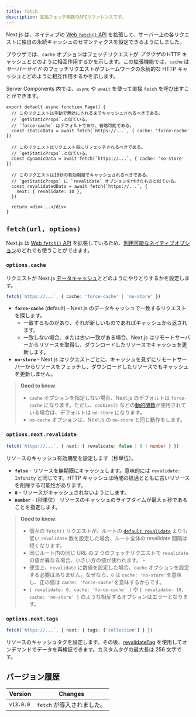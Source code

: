 ```yaml
---
title: fetch
description: 拡張フェッチ関数のAPIリファレンスです。
---
```


Next.js は、ネイティブの [Web `fetch()` API](https://developer.mozilla.org/docs/Web/API/Fetch_API) を拡張して、サーバー上の各リクエストに独自の永続キャッシュのセマンティクスを設定できるようにしました。

ブラウザでは、`cache` オプションはフェッチリクエストが _ブラウザの_ HTTP キャッシュとどのように相互作用するかを示します。この拡張機能では、`cache` は _サーバーサイド_ のフェッチリクエストがフレームワークの永続的な HTTP キャッシュとどのように相互作用するかを示します。

Server Components 内では、`async` や `await` を使って直接 `fetch` を呼び出すことができます。

```tsx title="app/page.tsx"
export default async function Page() {
  // このリクエストは手動で無効にされるまでキャッシュされるべきである。
  // `getStaticProps`.と似ている。
  // `force-cache` はデフォルトであり、省略可能である。
  const staticData = await fetch(`https://...`, { cache: 'force-cache' })

  // このリクエストはリクエスト毎にリフェッチされるべきである。
  // `getStaticProps`.と似ている。
  const dynamicData = await fetch(`https://...`, { cache: 'no-store' })

  // このリクエストは10秒の有効期限でキャッシュされるべきである。
  // `getStaticProps` に `revalidate` オプションを付けたものと似ている。
  const revalidatedData = await fetch(`https://...`, {
    next: { revalidate: 10 },
  })

  return <div>...</div>
}
```

## `fetch(url, options)`

Next.js は [Web `fetch()` API](https://developer.mozilla.org/docs/Web/API/Fetch_API) を拡張しているため、[利用可能なネイティブオプション](https://developer.mozilla.org/docs/Web/API/fetch#parameters)のどれでも使うことができます。

### `options.cache`

リクエストが Next.js [データキャッシュ](/docs/app-router/building-your-application/caching#data-cache)とどのようにやりとりするかを設定します。

```ts
fetch(`https://...`, { cache: 'force-cache' | 'no-store' })
```

- **`force-cache`** (default) - Next.js のデータキャッシュで一致するリクエストを探します。
  - 一致するものがあり、それが新しいものであればキャッシュから返されます。
  - 一致しない場合、または古い一致がある場合、Next.js はリモートサーバーからリソースを取得し、ダウンロードしたリソースでキャッシュを更新します。
- **`no-store`** - Next.js はリクエストごとに、キャッシュを見ずにリモートサーバーからリソースをフェッチし、ダウンロードしたリソースでもキャッシュを更新しません。

> **Good to know**:
>
> - `cache` オプションを指定しない場合、Next.js のデフォルトは `force-cache` になります。ただし、`cookies()` などの[動的関数](/docs/app-router/building-your-application/rendering/server-components#動的関数)が使用されている場合は、デフォルトは `no-store` になります。
> - `no-cache` オプションは、Next.js の `no-store` と同じ動作をします。

### `options.next.revalidate`

```ts
fetch(`https://...`, { next: { revalidate: false | 0 | number } })
```

リソースのキャッシュ有効期間を設定します（秒単位）。

- **`false`** - リソースを無期限にキャッシュします。意味的には `revalidate: Infinity` と同じです。HTTP キャッシュは時間の経過とともに古いリソースを削除する可能性があります。
- **`0`** - リソースがキャッシュされないようにします。
- **`number`** - (秒単位） リソースのキャッシュのライフタイムが最大 `n` 秒であることを指定します。

> **Good to know**:
>
> - 個々の `fetch()` リクエストが、ルートの [`default revalidate`](/docs/app-router/api-reference/file-conventions/route-segment-config#revalidate) よりも低い `revalidate` 数を設定した場合、ルート全体の revalidate 間隔は短くなります。
> - 同じルート内の同じ URL の 2 つのフェッチリクエストで `revalidate` の値が異なる場合、小さい方の値が使われます。 -
> - 便宜上、`revalidate` に数値を設定した場合、`cache` オプションを設定する必要はありません。なぜなら、`0` は `cache: 'no-store'`を意味し、正の値は `cache: 'force-cache'`を意味するからです。
> - `{ revalidate: 0, cache: 'force-cache' }` や `{ revalidate: 10, cache: 'no-store' }` のような相反するオプションはエラーとなります。

### `options.next.tags`

```ts
fetch(`https://...`, { next: { tags: ['collection'] } })
```

リソースのキャッシュタグを設定します。その後、[revalidateTag](/docs/app-router/api-reference/functions/revalidateTag) を使用してオンデマンドでデータを再検証できます。カスタムタグの最大長は 256 文字です。

## バージョン履歴

| Version   | Changes                    |
| --------- | -------------------------- |
| `v13.0.0` | `fetch` が導入されました。 |
